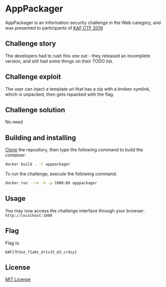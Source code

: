 # AppPackager

AppPackager is an information security challenge in the Web category, and was presented to participants of [KAF CTF 2019](https://ctf.kipodafterfree.com)

## Challenge story

The developers had to rush this one out - they released an incomplete version, and still had some things on their TODO list.

## Challenge exploit

The user can inject a template url that has a zip with a broken symlink, which is unpacked, then gets repacked with the flag.

## Challenge solution

No need

## Building and installing

[Clone](https://github.com/NadavTasher/2019-AppPackager/archive/master.zip) the repository, then type the following command to build the container:
```bash
docker build . -t apppackager
```

To run the challenge, execute the following command:
```bash
docker run --rm -d -p 1000:80 apppackager
```

## Usage

You may now access the challenge interface through your browser: `http://localhost:1000`

## Flag

Flag is:
```flagscript
KAF{7h3se_f1a9z_dr1v33_m3_cr4zy}
```

## License
[MIT License](https://choosealicense.com/licenses/mit/)
